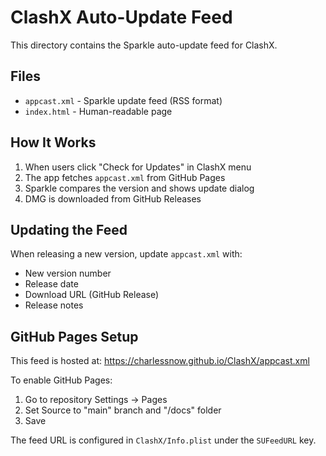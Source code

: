 # ClashX Auto-Update Feed

This directory contains the Sparkle auto-update feed for ClashX.

## Files

- `appcast.xml` - Sparkle update feed (RSS format)
- `index.html` - Human-readable page

## How It Works

1. When users click "Check for Updates" in ClashX menu
2. The app fetches `appcast.xml` from GitHub Pages
3. Sparkle compares the version and shows update dialog
4. DMG is downloaded from GitHub Releases

## Updating the Feed

When releasing a new version, update `appcast.xml` with:
- New version number
- Release date
- Download URL (GitHub Release)
- Release notes

## GitHub Pages Setup

This feed is hosted at: https://charlessnow.github.io/ClashX/appcast.xml

To enable GitHub Pages:
1. Go to repository Settings → Pages
2. Set Source to "main" branch and "/docs" folder
3. Save

The feed URL is configured in `ClashX/Info.plist` under the `SUFeedURL` key.
